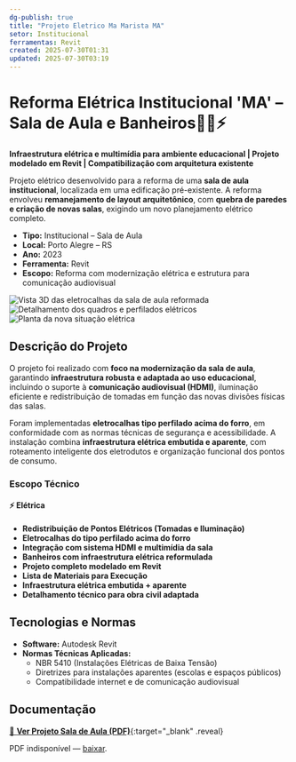 ```yaml
---
dg-publish: true
title: "Projeto Eletrico Ma Marista MA"
setor: Institucional
ferramentas: Revit
created: 2025-07-30T01:31
updated: 2025-07-30T03:19
---
```


# Reforma Elétrica Institucional 'MA' – Sala de Aula e Banheiros👨‍🏫⚡

**Infraestrutura elétrica e multimídia para ambiente educacional | Projeto modelado em Revit | Compatibilização com arquitetura existente**

Projeto elétrico desenvolvido para a reforma de uma **sala de aula institucional**, localizada em uma edificação pré-existente. A reforma envolveu **remanejamento de layout arquitetônico**, com **quebra de paredes e criação de novas salas**, exigindo um novo planejamento elétrico completo.

- **Tipo:** Institucional – Sala de Aula  
- **Local:** Porto Alegre – RS  
- **Ano:** 2023  
- **Ferramenta:** Revit  
- **Escopo:** Reforma com modernização elétrica e estrutura para comunicação audiovisual

<div class="project-gallery reveal">
  <img src="/assets/imagens/capa_thumb.jpg_marista.jpg" alt="Vista 3D das eletrocalhas da sala de aula reformada" class="gallery-thumb" loading="lazy">
  <img src="/assets/imagens/cd_thumb.jpg_marista.jpg" alt="Detalhamento dos quadros e perfilados elétricos" class="gallery-thumb" loading="lazy">
  <img src="/assets/imagens/situacao_thumb.jpg_marista.jpg" alt="Planta da nova situação elétrica" class="gallery-thumb" loading="lazy">
</div>

## Descrição do Projeto

O projeto foi realizado com **foco na modernização da sala de aula**, garantindo **infraestrutura robusta e adaptada ao uso educacional**, incluindo o suporte à **comunicação audiovisual (HDMI)**, iluminação eficiente e redistribuição de tomadas em função das novas divisões físicas das salas.

Foram implementadas **eletrocalhas tipo perfilado acima do forro**, em conformidade com as normas técnicas de segurança e acessibilidade. A instalação combina **infraestrutura elétrica embutida e aparente**, com roteamento inteligente dos eletrodutos e organização funcional dos pontos de consumo.

### Escopo Técnico

#### ⚡ Elétrica
- **Redistribuição de Pontos Elétricos (Tomadas e Iluminação)**
- **Eletrocalhas do tipo perfilado acima do forro**
- **Integração com sistema HDMI e multimídia da sala**
- **Banheiros com infraestrutura elétrica reformulada**
- **Projeto completo modelado em Revit**
- **Lista de Materiais para Execução**
- **Infraestrutura elétrica embutida + aparente**
- **Detalhamento técnico para obra civil adaptada**

## Tecnologias e Normas

- **Software:** Autodesk Revit   
- **Normas Técnicas Aplicadas:**
  - NBR 5410 (Instalações Elétricas de Baixa Tensão)
  - Diretrizes para instalações aparentes (escolas e espaços públicos)
  - Compatibilidade internet e de comunicação audiovisual

## Documentação

[📄 **Ver Projeto Sala de Aula (PDF)**](/assets/pdfs/sala_aula_2023.pdf_marista.pdf){:target="_blank" .reveal}

<div class="pdf-container reveal">
  <object data="/assets/pdfs/sala_aula_2023.pdf#toolbar=0"
          type="application/pdf" width="100%" height="500">
    <p>PDF indisponível — <a href="/assets/pdfs/sala_aula_2023.pdf" target="_blank">baixar</a>.</p>
  </object>
</div>
